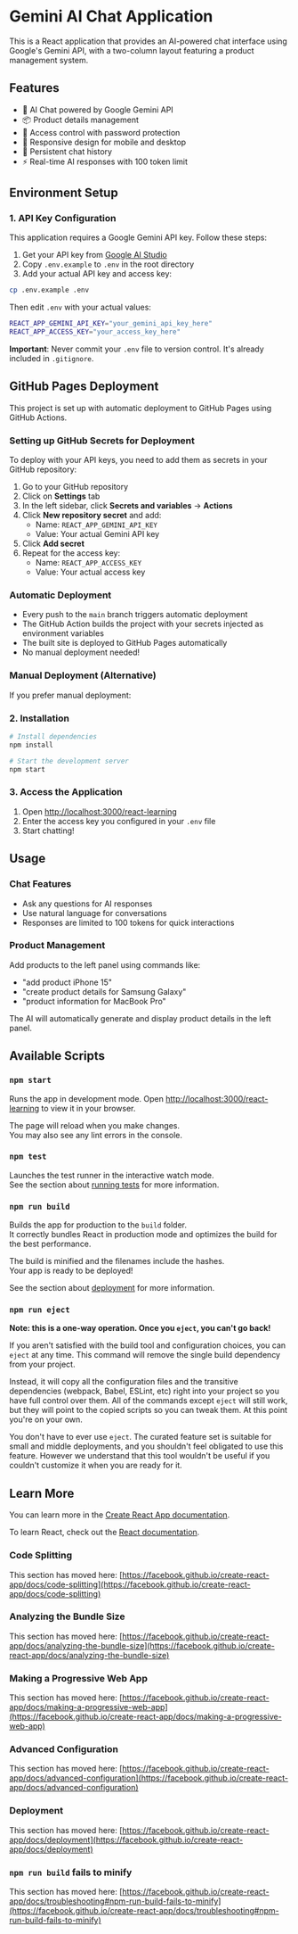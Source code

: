# Gemini AI Chat Application

This is a React application that provides an AI-powered chat interface using Google's Gemini API, with a two-column layout featuring a product management system.

## Features

- 🤖 AI Chat powered by Google Gemini API
- 📦 Product details management
- 🔐 Access control with password protection
- 📱 Responsive design for mobile and desktop
- 💬 Persistent chat history
- ⚡ Real-time AI responses with 100 token limit

## Environment Setup

### 1. API Key Configuration

This application requires a Google Gemini API key. Follow these steps:

1. Get your API key from [Google AI Studio](https://aistudio.google.com/)
2. Copy `.env.example` to `.env` in the root directory
3. Add your actual API key and access key:

```bash
cp .env.example .env
```

Then edit `.env` with your actual values:

```bash
REACT_APP_GEMINI_API_KEY="your_gemini_api_key_here"
REACT_APP_ACCESS_KEY="your_access_key_here"
```

**Important**: Never commit your `.env` file to version control. It's already included in `.gitignore`.

## GitHub Pages Deployment

This project is set up with automatic deployment to GitHub Pages using GitHub Actions.

### Setting up GitHub Secrets for Deployment

To deploy with your API keys, you need to add them as secrets in your GitHub repository:

1. Go to your GitHub repository
2. Click on **Settings** tab
3. In the left sidebar, click **Secrets and variables** → **Actions**
4. Click **New repository secret** and add:
   - Name: `REACT_APP_GEMINI_API_KEY`
   - Value: Your actual Gemini API key
5. Click **Add secret**
6. Repeat for the access key:
   - Name: `REACT_APP_ACCESS_KEY`
   - Value: Your actual access key

### Automatic Deployment

- Every push to the `main` branch triggers automatic deployment
- The GitHub Action builds the project with your secrets injected as environment variables
- The built site is deployed to GitHub Pages automatically
- No manual deployment needed!

### Manual Deployment (Alternative)

If you prefer manual deployment:

### 2. Installation

```bash
# Install dependencies
npm install

# Start the development server
npm start
```

### 3. Access the Application

1. Open [http://localhost:3000/react-learning](http://localhost:3000/react-learning)
2. Enter the access key you configured in your `.env` file
3. Start chatting!

## Usage

### Chat Features

- Ask any questions for AI responses
- Use natural language for conversations
- Responses are limited to 100 tokens for quick interactions

### Product Management

Add products to the left panel using commands like:

- "add product iPhone 15"
- "create product details for Samsung Galaxy"
- "product information for MacBook Pro"

The AI will automatically generate and display product details in the left panel.

## Available Scripts

### `npm start`

Runs the app in development mode.
Open [http://localhost:3000/react-learning](http://localhost:3000/react-learning) to view it in your browser.

The page will reload when you make changes.\
You may also see any lint errors in the console.

### `npm test`

Launches the test runner in the interactive watch mode.\
See the section about [running tests](https://facebook.github.io/create-react-app/docs/running-tests) for more information.

### `npm run build`

Builds the app for production to the `build` folder.\
It correctly bundles React in production mode and optimizes the build for the best performance.

The build is minified and the filenames include the hashes.\
Your app is ready to be deployed!

See the section about [deployment](https://facebook.github.io/create-react-app/docs/deployment) for more information.

### `npm run eject`

**Note: this is a one-way operation. Once you `eject`, you can't go back!**

If you aren't satisfied with the build tool and configuration choices, you can `eject` at any time. This command will remove the single build dependency from your project.

Instead, it will copy all the configuration files and the transitive dependencies (webpack, Babel, ESLint, etc) right into your project so you have full control over them. All of the commands except `eject` will still work, but they will point to the copied scripts so you can tweak them. At this point you're on your own.

You don't have to ever use `eject`. The curated feature set is suitable for small and middle deployments, and you shouldn't feel obligated to use this feature. However we understand that this tool wouldn't be useful if you couldn't customize it when you are ready for it.

## Learn More

You can learn more in the [Create React App documentation](https://facebook.github.io/create-react-app/docs/getting-started).

To learn React, check out the [React documentation](https://reactjs.org/).

### Code Splitting

This section has moved here: [https://facebook.github.io/create-react-app/docs/code-splitting](https://facebook.github.io/create-react-app/docs/code-splitting)

### Analyzing the Bundle Size

This section has moved here: [https://facebook.github.io/create-react-app/docs/analyzing-the-bundle-size](https://facebook.github.io/create-react-app/docs/analyzing-the-bundle-size)

### Making a Progressive Web App

This section has moved here: [https://facebook.github.io/create-react-app/docs/making-a-progressive-web-app](https://facebook.github.io/create-react-app/docs/making-a-progressive-web-app)

### Advanced Configuration

This section has moved here: [https://facebook.github.io/create-react-app/docs/advanced-configuration](https://facebook.github.io/create-react-app/docs/advanced-configuration)

### Deployment

This section has moved here: [https://facebook.github.io/create-react-app/docs/deployment](https://facebook.github.io/create-react-app/docs/deployment)

### `npm run build` fails to minify

This section has moved here: [https://facebook.github.io/create-react-app/docs/troubleshooting#npm-run-build-fails-to-minify](https://facebook.github.io/create-react-app/docs/troubleshooting#npm-run-build-fails-to-minify)
